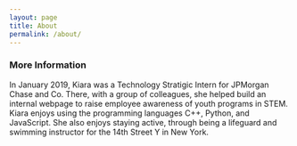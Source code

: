 ```yaml
---
layout: page
title: About
permalink: /about/
---
```


### More Information  
In January 2019, Kiara was a Technology Stratigic Intern for JPMorgan Chase and Co.
There, with a group of colleagues, she helped build an internal webpage to raise
employee awareness of youth programs in STEM. Kiara enjoys using the programming languages
C++, Python, and JavaScript. She also enjoys staying active, through being a lifeguard
and swimming instructor for the 14th Street Y in New York.
